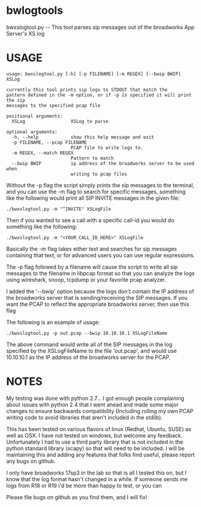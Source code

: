 bwlogtools
==========

bwxslogtool.py -- This tool parses sip messages out of the broadworks App Server's XS log

USAGE
=====

```
usage: bwxslogtool.py [-h] [-p FILENAME] [-m REGEX] [--bwip BWIP] XSLog

currently this tool prints sip logs to STDOUT that match the
pattern defined in the -m option, or if -p is specified it will print the sip
messages to the specified pcap file

positional arguments:
  XSLog                 XSLog to parse

optional arguments:
  -h, --help            show this help message and exit
  -p FILENAME, --pcap FILENAME
                        PCAP file to write logs to.
  -m REGEX, --match REGEX
                        Pattern to match
  --bwip BWIP           ip address of the broadworks server to be used when
                        writing to pcap files
```

Without the -p flag the script simply prints the sip messages to the terminal, and you can use the -m flag to search for specific messages, something like the following would print all SIP INVITE messages in the given file:

```
./bwxslogtool.py -m "^INVITE" XSLogFile
```
Then if you wanted to see a call with a specific call-id you would do something like the following:
```
./bwxslogtool.py -m "<YOUR_CALL_ID_HERE>" XSLogFile
```
Basically the -m flag takes either text and searches for sip messages containing that text, or for advanced users you can use regular expressions.

The -p flag followed by a filename will cause the script to write all sip messages to the filename in libpcap format so that you can analyze the logs using wireshark, snoop, tcpdump or your favorite pcap analyzer. 

I added the '--bwip' option because the logs don't contain the IP address of the broadworks server that is sending/receiving  the SIP messages.  If you want the PCAP to reflect the appropriate broadworks server, then use this flag

The following is an example of usage:

```
./bwxslogtool.py -p out.pcap --bwip 10.10.10.1 XSLogFileName
```
The above command would write all of the SIP messages in the log specified by the XSLogFileName to the file 'out.pcap', and would use 10.10.10.1 as the IP address of the broadworks server for the PCAP.

NOTES
=====
My testing was done with python 2.7... I got enough people complaining about issues with python 2.4 that I went ahead and made some major changes to ensure backwards compatibility (Including rolling my own PCAP writing code to avoid libraries that aren't included in the stdlib). 


This has been tested on various flavors of linux (Redhat, Ubuntu, SUSE) as well as OSX.  I have not tested on windows, but welcome any feedback.
Unfortunately I had to use a third party library that is not included in the python standard library (scapy) so that will need to be included. I will be maintaining this and adding any features that folks find useful, please report any bugs on github. 

I only have broadworks 17sp3 in the lab so that is all I tested this on, but I know that the log format hasn't changed in a while.  If someone sends me logs from R18 or R19 i'd be more than happy to test, or you can

Please file bugs on github as you find them, and I will fix!
